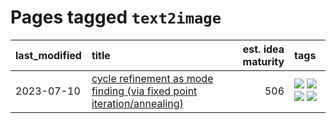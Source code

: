 # Pages tagged `text2image`

|last_modified|title|est. idea maturity|tags
|:---|:---|---:|:---|
|2023-07-10|[cycle refinement as mode finding (via fixed point iteration/annealing)](../cycle_refinement_as_modefinding.md)|506|[![](https://img.shields.io/badge/tag-experimental-fe4dc)](../tags/experimental.md) [![](https://img.shields.io/badge/tag-publication-76bb24)](../tags/publication.md) [![](https://img.shields.io/badge/tag-text2image-b59164)](../tags/text2image.md) [![](https://img.shields.io/badge/tag-text2video-2b1224)](../tags/text2video.md)|